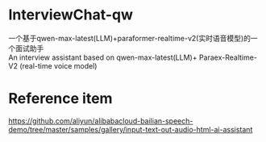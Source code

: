 # InterviewChat-qw
一个基于qwen-max-latest(LLM)+paraformer-realtime-v2(实时语音模型)的一个面试助手<br>
An interview assistant based on qwen-max-latest(LLM)+ Paraex-Realtime-V2 (real-time voice model)

# Reference item
https://github.com/aliyun/alibabacloud-bailian-speech-demo/tree/master/samples/gallery/input-text-out-audio-html-ai-assistant
